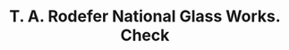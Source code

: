 ---
doi: 10.7916/D80S11HG
date_other: '1884'
date_other_textual: '1884'
form: printed ephemera
genre:
- Checks (bank checks)
name:
- T. A. Rodefer National Glass Works
object_in_context_url: https://biggert.cul.columbia.edu/items/view/ave_biggert_01239
subject_hierarchical_geographic:
- Bellaire, Ohio, United States
subject_name:
- T. A. Rodefer National Glass Works
title: T. A. Rodefer National Glass Works. Check
sort_title: T. A. Rodefer National Glass Works. Check
call_number: ave_biggert_01239
coordinates:
- 40.016666666666666,-80.75
pid: ave_biggert_01239
identifiers: ave_biggert_01239
canvas_id: ldpd:396502
permalink: "/items/ave_biggert_01239/"
layout: iiif-image-page
---